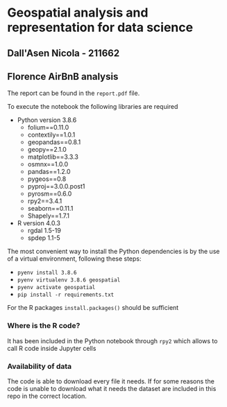 # Geospatial analysis and representation for data science

## Dall'Asen Nicola - 211662

## Florence AirBnB analysis

The report can be found in the `report.pdf` file.

To execute the notebook the following libraries are required

- Python version 3.8.6
  - folium==0.11.0
  - contextily==1.0.1
  - geopandas==0.8.1
  - geopy==2.1.0
  - matplotlib==3.3.3
  - osmnx==1.0.0
  - pandas==1.2.0
  - pygeos==0.8
  - pyproj==3.0.0.post1
  - pyrosm==0.6.0
  - rpy2==3.4.1
  - seaborn==0.11.1
  - Shapely==1.7.1
- R version 4.0.3
  - rgdal 1.5-19 
  - spdep 1.1-5

The most convenient way to install the Python dependencies is by the use of a virtual environment, following these steps:

- `pyenv install 3.8.6`
- `pyenv virtualenv 3.8.6 geospatial`
- `pyenv activate geospatial`
- `pip install -r requirements.txt`

For the R packages `install.packages()` should be sufficient

### Where is the R code?

It has been included in the Python notebook through `rpy2` which allows to call R code inside Jupyter cells

### Availability of data

The code is able to download every file it needs. If for some reasons the code is unable to download what it needs the dataset are included in this repo in the correct location.